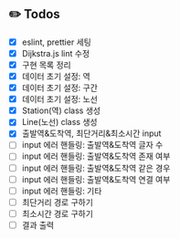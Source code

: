 ## ✏️ Todos
- [X] eslint, prettier 세팅
- [X] Dijkstra.js lint 수정
- [X] 구현 목록 정리
- [X] 데이터 초기 설정: 역
- [X] 데이터 초기 설정: 구간
- [X] 데이터 초기 설정: 노선
- [X] Station(역) class 생성
- [X] Line(노선) class 생성
- [X] 출발역&도착역, 최단거리&최소시간 input 
- [ ] input 에러 핸들링: 출발역&도착역 글자 수
- [ ] input 에러 핸들링: 출발역&도착역 존재 여부
- [ ] input 에러 핸들링: 출발역&도착역 같은 경우
- [ ] input 에러 핸들링: 출발역&도착역 연결 여부  
- [ ] input 에러 핸들링: 기타
- [ ] 최단거리 경로 구하기
- [ ] 최소시간 경로 구하기
- [ ] 결과 출력 